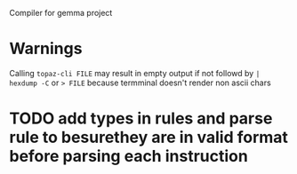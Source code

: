 Compiler for gemma project

# Warnings 
Calling `topaz-cli FILE` may result in empty output if not followd by `| hexdump -C` or `> FILE` because termminal doesn't render non ascii chars
# TODO add types in rules and parse rule to besurethey are in valid format before parsing each instruction